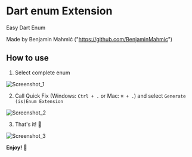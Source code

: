 # Dart enum Extension

Easy Dart Enum

Made by Benjamin Mahmić ("https://github.com/BenjaminMahmic")

## How to use

1. Select complete enum

![Screenshot_1](https://github.com/BenjaminMahmic/dart_enum_extension/assets/89051381/ead23ce9-b599-473a-a794-20f6e073a917)

2. Call Quick Fix (Windows: `Ctrl + .` or Mac: `⌘ + .`) and select `Generate (is)Enum Extension`

![Screenshot_2](https://github.com/BenjaminMahmic/dart_enum_extension/assets/89051381/5e1cb845-10e9-4f2c-8e60-76f57122e6b1)

3. That's it! 🎉

![Screenshot_3](https://github.com/BenjaminMahmic/dart_enum_extension/assets/89051381/362c16e6-edb4-44e6-8c45-f3558170e251)


**Enjoy!** 🚀

